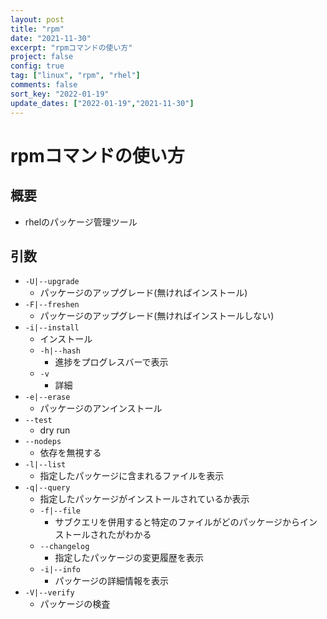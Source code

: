 ```yaml
---
layout: post
title: "rpm"
date: "2021-11-30"
excerpt: "rpmコマンドの使い方"
project: false
config: true
tag: ["linux", "rpm", "rhel"]
comments: false
sort_key: "2022-01-19"
update_dates: ["2022-01-19","2021-11-30"]
---
```


# rpmコマンドの使い方

## 概要
 - rhelのパッケージ管理ツール

## 引数
 - `-U|--upgrade`
   - パッケージのアップグレード(無ければインストール)
 - `-F|--freshen`
   - パッケージのアップグレード(無ければインストールしない)
 - `-i|--install`
   - インストール
   - `-h|--hash`
	 - 進捗をプログレスバーで表示
   - `-v`
	 - 詳細
 - `-e|--erase`
   - パッケージのアンインストール
 - `--test`
   - dry run
 - `--nodeps`
   - 依存を無視する
 - `-l|--list`
   - 指定したパッケージに含まれるファイルを表示
 - `-q|--query`
   - 指定したパッケージがインストールされているか表示
   - `-f|--file`
	 - サブクエリを併用すると特定のファイルがどのパッケージからインストールされたがわかる
   - `--changelog`
	 - 指定したパッケージの変更履歴を表示
   - `-i|--info`
	 - パッケージの詳細情報を表示
 - `-V|--verify`
   - パッケージの検査
